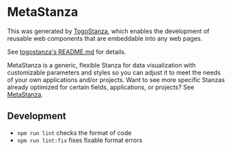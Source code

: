 # MetaStanza

This was generated by [TogoStanza](http://togostanza.org), which enables the development of reusable web components that are embeddable into any web pages.

See [togostanza's README.md](https://github.com/togostanza/togostanza#readme) for details.

MetaStanza is a generic, flexible Stanza for data visualization with customizable parameters and styles so you can adjust it to meet the needs of your own applications and/or projects. 
Want to see more specific Stanzas already optimized for certain fields, applications, or projects? See [MetaStanza](https://github.com/togostanza/openstanza).

## Development

- `npm run lint` checks the format of code
- `npm run lint:fix` fixes fixable format errors
